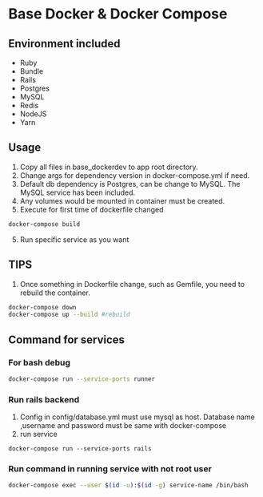 # Base Docker & Docker Compose

## Environment included
- Ruby
- Bundle
- Rails
- Postgres
- MySQL
- Redis
- NodeJS
- Yarn

## Usage
1. Copy all files in base_dockerdev to app root directory.
2. Change args for dependency version in docker-compose.yml if need.
3. Default db dependency is Postgres, can be change to MySQL. The MySQL service has been included. 
5. Any volumes would be mounted in container must be created.
4. Execute for first time of dockerfile changed

```bash
docker-compose build
```

5. Run specific service as you want

## TIPS
1. Once something in Dockerfile change, such as Gemfile, you need to rebuild the container.
```bash
docker-compose down
docker-compose up --build #rebuild
```

## Command for services
### For bash debug

```bash
docker-compose run --service-ports runner
```

### Run rails backend
1. Config in config/database.yml must use mysql as host. Database name ,username and password must be same with docker-compose
2. run service
```
docker-compose run --service-ports rails
```

### Run command in running service with not root user 
```bash
docker-compose exec --user $(id -u):$(id -g) service-name /bin/bash
```